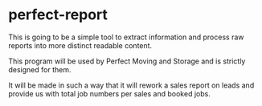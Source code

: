 # perfect-report
This is going to be a simple tool to extract information and process raw reports into more distinct readable content.


This program will be used by Perfect Moving and Storage and is strictly designed for them. 

It will be made in such a way that it will rework a sales report on leads and provide us with total job numbers per sales and booked jobs. 

